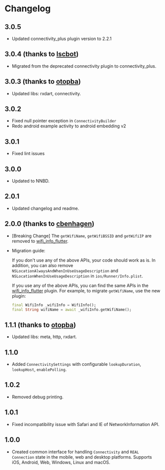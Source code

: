 # Changelog

## 3.0.5

* Updated connectivity_plus plugin version to 2.2.1

## 3.0.4 (thanks to [lscbot](https://github.com/lscbot))

* Migrated from the deprecated connectivity plugin to connectivity_plus.

## 3.0.3 (thanks to [otopba](https://github.com/otopba))

* Updated libs: rxdart, connectivity.

## 3.0.2

* Fixed null pointer exception in `ConnectivityBuilder`
* Redo android example activity to android embedding v2

## 3.0.1

* Fixed lint issues

## 3.0.0

* Updated to NNBD.

## 2.0.1

* Updated changelog and readme.

## 2.0.0 (thanks to [cbenhagen](https://github.com/cbenhagen))

* [Breaking Change] The `getWifiName`, `getWifiBSSID` and `getWifiIP` are removed to [wifi_info_flutter](https://github.com/flutter/plugins/tree/master/packages/wifi_info_flutter).
* Migration guide:

  If you don't use any of the above APIs, your code should work as is. In addition, you can also remove `NSLocationAlwaysAndWhenInUseUsageDescription` and `NSLocationWhenInUseUsageDescription` in `ios/Runner/Info.plist`.

  If you use any of the above APIs, you can find the same APIs in the [wifi_info_flutter](https://github.com/flutter/plugins/tree/master/packages/wifi_info_flutter/wifi_info_flutter) plugin.
  For example, to migrate `getWifiName`, use the new plugin:
  ```dart
  final WifiInfo _wifiInfo = WifiInfo();
  final String wifiName = await _wifiInfo.getWifiName();
  ```

## 1.1.1 (thanks to [otopba](https://github.com/otopba))

* Updated libs: meta, http, rxdart.

## 1.1.0

* Added `ConnectivitySettings` with configurable `lookupDuration`, `lookupHost`, `enablePolling`.

## 1.0.2

* Removed debug printing.

## 1.0.1

* Fixed incompatibility issue with Safari and IE of NetworkInformation API.

## 1.0.0

* Created common interface for handling `Connectivity` and `REAL Connection` state in the mobile, web and desktop platforms. Supports iOS, Android, Web, Windows, Linux and macOS.
